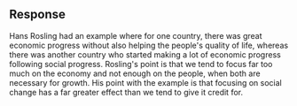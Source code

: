 ## Response
Hans Rosling had an example where for one country, there was great economic progress without also helping the people's quality of life, whereas there was another country who started making a lot of economic progress following social progress. Rosling's point is that we tend to focus far too much on the economy and not enough on the people, when both are necessary for growth. His point with the example is that focusing on social change has a far greater effect than we tend to give it credit for.
